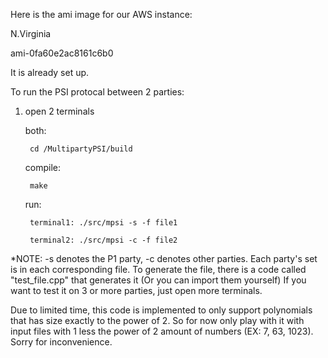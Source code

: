 Here is the ami image for our AWS instance:

N.Virginia

ami-0fa60e2ac8161c6b0

It is already set up. 

To run the PSI protocal between 2 parties:

1) open 2 terminals

    both:

		cd /MultipartyPSI/build 

    compile:

		make

    run:

		terminal1: ./src/mpsi -s -f file1

		terminal2: ./src/mpsi -c -f file2






*NOTE: 
	-s denotes the P1 party, -c denotes other parties. Each party's set is in each corresponding file. To generate the file, there is a code called "test_file.cpp" that generates it (Or you can import them yourself)
	If you want to test it on 3 or more parties, just open more terminals.
	
Due to limited time, this code is implemented to only support polynomials that has size exactly to the power of 2. So for now only play with it with input files with 1 less the power of 2 amount of numbers (EX: 7, 63, 1023).
	Sorry for inconvenience.
	




